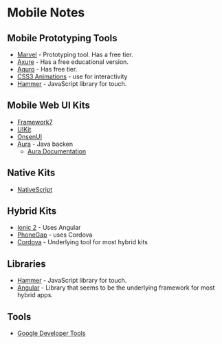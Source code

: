 # Mobile Notes

## Mobile Prototyping Tools
* [Marvel](https://marvelapp.com/features/) - Prototyping tool. Has a free tier.
* [Axure](https://www.axure.com/#a=features) - Has a free educational version.
* [Aquro](http://www.aquro.com/pricing) - Has free tier.
* [CSS3 Animations](https://developer.mozilla.org/en-US/docs/Web/CSS/CSS_Animations/Using_CSS_animations) - use for interactivity
* [Hammer](http://hammerjs.github.io/) - JavaScript library for touch.

## Mobile Web UI Kits
* [Framework7](https://framework7.io/)
* [UIKit](https://getuikit.com/docs/installation)
* [OnsenUI](https://onsen.io)
* [Aura](https://github.com/forcedotcom/aura) - Java backen
    * [Aura Documentation](http://documentation.auraframework.org/auradocs)

## Native Kits
* [NativeScript](http://docs.nativescript.org/)

## Hybrid Kits
* [Ionic 2](http://ionicframework.com/docs/intro/installation/) - Uses Angular
* [PhoneGap](https://phonegap.com/) - uses Cordova
* [Cordova](https://cordova.apache.org/) - Underlying tool for most hybrid kits

## Libraries
* [Hammer](http://hammerjs.github.io/) - JavaScript library for touch.
* [Angular](https://angular.io/) - Library that seems to be the underlying framework for most hybrid apps.

## Tools
* [Google Developer Tools](https://developers.google.com/products/develop/)

